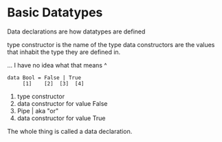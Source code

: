 # Basic Datatypes

Data declarations are how datatypes are defined

type constructor is the name of the type
data constructors are the values that inhabit the type they are defined in.

... I have no idea what that means ^

```
data Bool = False | True
     [1]    [2]  [3]  [4]
```

1. type constructor
2. data constructor for value False
3. Pipe | aka "or"
4. data constructor for value True

The whole thing is called a data declaration.